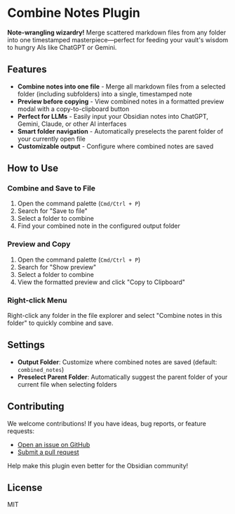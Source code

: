 # Combine Notes Plugin

**Note-wrangling wizardry!** Merge scattered markdown files from any folder into one timestamped masterpiece—perfect for feeding your vault's wisdom to hungry AIs like ChatGPT or Gemini.

## Features

- **Combine notes into one file** - Merge all markdown files from a selected folder (including subfolders) into a single, timestamped note
- **Preview before copying** - View combined notes in a formatted preview modal with a copy-to-clipboard button
- **Perfect for LLMs** - Easily input your Obsidian notes into ChatGPT, Gemini, Claude, or other AI interfaces
- **Smart folder navigation** - Automatically preselects the parent folder of your currently open file
- **Customizable output** - Configure where combined notes are saved


## How to Use

### Combine and Save to File
1. Open the command palette (`Cmd/Ctrl + P`)
2. Search for "Save to file"
3. Select a folder to combine
4. Find your combined note in the configured output folder

### Preview and Copy
1. Open the command palette (`Cmd/Ctrl + P`)
2. Search for "Show preview"
3. Select a folder to combine
4. View the formatted preview and click "Copy to Clipboard"

### Right-click Menu
Right-click any folder in the file explorer and select "Combine notes in this folder" to quickly combine and save.

## Settings

- **Output Folder**: Customize where combined notes are saved (default: `combined_notes`)
- **Preselect Parent Folder**: Automatically suggest the parent folder of your current file when selecting folders

## Contributing

We welcome contributions! If you have ideas, bug reports, or feature requests:

- [Open an issue on GitHub](https://github.com/SirBenedick/obsidian-plugin-combine-notes/issues)
- [Submit a pull request](https://github.com/SirBenedick/obsidian-plugin-combine-notes/pulls)

Help make this plugin even better for the Obsidian community!

## License

MIT
